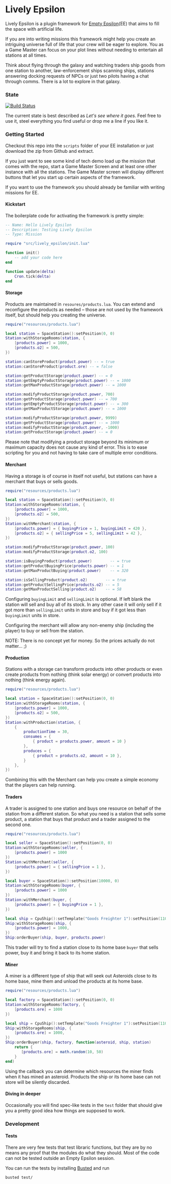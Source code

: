 # Lively Epsilon

Lively Epsilon is a plugin framework for [Empty Epsilon](https://daid.github.io/EmptyEpsilon/)(EE) that aims
to fill the space with artificial life.

If you are into writing missions this framework might help you create an intriguing universe full
of life that your crew will be eager to explore. You as a Game Master can focus on your plot lines
without needing to entertain all stations at all times.

Think about flying through the galaxy and watching traders ship goods from one station to another,
law-enforcement ships scanning ships, stations answering docking requests of NPCs or just two pilots
having a chat through comms. There is a lot to explore in that galaxy.

### State

[![Build Status](https://travis-ci.org/czenker/lively-epsilon.svg?branch=master)](https://travis-ci.org/czenker/lively-epsilon)

The current state is best described as _Let's see where it goes_. Feel free to use it, steel everything
you find useful or drop me a line if you like it.

### Getting Started

Checkout this repo into the ``scripts`` folder of your EE installation or just download the zip from
Github and extract.

If you just want to see some kind of tech demo load up the mission that comes with the repo, start
a Game Master Screen and at least one other instance with all the stations. The Game Master screen
will display different buttons that let you start up certain aspects of the framework.

If you want to use the framework you should already be familiar with writing missions
for EE.

#### Kickstart

The boilerplate code for activating the framework is pretty simple:
```lua
-- Name: Hello Lively Epsilon
-- Description: Testing Lively Epsilon
-- Type: Mission

require "src/lively_epsilon/init.lua"

function init()
    -- add your code here
end

function update(delta)
    Cron.tick(delta)
end
```

#### Storage

Products are maintained in ``resoures/products.lua``. You can extend and reconfigure
the products as needed – those are not used by the framework itself, but should help you
creating the universe.

```lua
require("resources/products.lua")

local station = SpaceStation():setPosition(0, 0)
Station:withStorageRooms(station, {
    [products.power] = 1000,
    [products.o2] = 500,
})

station:canStoreProduct(product.power) -- = true
station:canStoreProduct(product.ore) -- = false

station:getProductStorage(product.power) -- = 0
station:getEmptyProductStorage(product.power) -- = 1000
station:getMaxProductStorage(product.power) -- = 1000

station:modifyProductStorage(product.power, 700)
station:getProductStorage(product.power) -- = 700
station:getEmptyProductStorage(product.power) -- = 300
station:getMaxProductStorage(product.power) -- = 1000

station:modifyProductStorage(product.power, 9999)
station:getProductStorage(product.power) -- = 1000
station:modifyProductStorage(product.power, -1000)
station:getProductStorage(product.power) -- = 0
```

Please note that modifying a product storage beyond its minimum or maximum capacity
does not cause any kind of error. This is to ease scripting for you and not having
to take care of multiple error conditions.

#### Merchant

Having a storage is of course in itself not useful, but stations can have a merchant
that buys or sells goods.

```lua
require("resources/products.lua")

local station = SpaceStation():setPosition(0, 0)
Station:withStorageRooms(station, {
    [products.power] = 1000,
    [products.o2] = 500,
})
Station:withMerchant(station, {
    [products.power] = { buyingPrice = 1, buyingLimit = 420 },
    [products.o2] = { sellingPrice = 5, sellingLimit = 42 },
})

station:modifyProductStorage(product.power, 100)
station:modifyProductStorage(product.o2, 100)

station:isBuyingProduct(product.power)        -- = true
station:getProductBuyingPrice(products.power) -- = 1
station:getMaxProductBuying(product.power)    -- = 320

station:isSellingProduct(product.o2)        -- = true
station:getProductSellingPrice(products.o2) -- = 5
station:getMaxProductSelling(product.o2)    -- = 58
```

Configuring ``buyingLimit`` and ``sellingLimit`` is optional. If left blank the station
will sell and buy all of its stock. In any other case it will only sell if it got
more than ``sellingLimit`` units in store and buy if it got less than ``buyingLimit`` units
in store.

Configuring the merchant will allow any non-enemy ship (including the player) to
buy or sell from the station.

NOTE: There is no concept yet for money. So the prices actually do not matter... ;)

#### Production

Stations with a storage can transform products into other products or even create products from nothing
(think solar energy) or convert products into nothing (think energy again).

```lua
require("resources/products.lua")

local station = SpaceStation():setPosition(0, 0)
Station:withStorageRooms(station, {
    [products.power] = 1000,
    [products.o2] = 500,
})
Station:withProduction(station, {
    {
        productionTime = 30,
        consumes = {
            { product = products.power, amount = 10 }
        },
        produces = {
            { product = products.o2, amount = 10 },
        }
    },
})
```

Combining this with the Merchant can help you create a simple economy that the players can help running.

#### Traders

A trader is assigned to one station and buys one resource on behalf of the station from a different station.
So what you need is a station that sells some product, a station that buys that product and a trader assigned to
the second one.

```lua
require("resources/products.lua")

local seller = SpaceStation():setPosition(0, 0)
Station:withStorageRooms(seller, {
    [products.power] = 1000
})
Station:withMerchant(seller, {
    [products.power] = { sellingPrice = 1 },
})

local buyer = SpaceStation():setPosition(10000, 0)
Station:withStorageRooms(buyer, {
    [products.power] = 1000
})
Station:withMerchant(buyer, {
    [products.power] = { buyingPrice = 1 },
})

local ship = CpuShip():setTemplate("Goods Freighter 1"):setPosition(11000, 0)
Ship:withStorageRooms(ship, {
    [products.power] = 1000,
})
Ship:orderBuyer(ship, buyer, products.power)
```

This trader will try to find a station close to its home base ``buyer`` that sells power, buy it and bring
it back to its home station.

#### Miner

A miner is a different type of ship that will seek out Asteroids close to its home base, mine them and
unload the products at its home base.

```lua
require("resources/products.lua")

local factory = SpaceStation():setPosition(0, 0)
Station:withStorageRooms(factory, {
    [products.ore] = 1000
})

local ship = CpuShip():setTemplate("Goods Freighter 1"):setPosition(11000, 0)
Ship:withStorageRooms(ship, {
    [products.ore] = 1000,
})
Ship:orderBuyer(ship, factory, function(asteroid, ship, station)
    return {
       [products.ore] = math.random(10, 50)
    }
end)
```

Using the callback you can determine which resources the miner finds when it has mined an asteroid. Products
the ship or its home base can not store will be silently discarded.

#### Diving in deeper

Occasionally you will find spec-like tests in the ``test`` folder that should give you
a pretty good idea how things are supposed to work.

### Development

#### Tests

There are very few tests that test libraric functions, but they are by no means any proof that the modules
do what they should. Most of the code can not be tested outside an Empty Epsilon session.

You can run the tests by installing [Busted](https://olivinelabs.com/busted/) and run

```bash
busted test/
```
